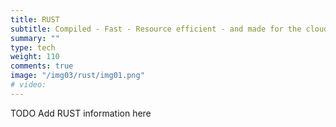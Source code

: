 ```yaml
---
title: RUST
subtitle: Compiled - Fast - Resource efficient - and made for the cloud
summary: ""
type: tech
weight: 110
comments: true
image: "/img03/rust/img01.png"
# video: 
---
```

TODO Add RUST information here
<!--more-->
